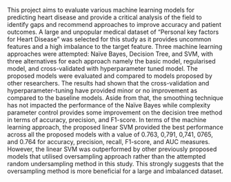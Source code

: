 This project aims to evaluate various machine learning models for predicting heart disease and provide a critical analysis 
of the field to identify gaps and recommend approaches to improve accuracy and patient outcomes. A large and unpopular medical 
dataset of “Personal key factors for Heart Disease” was selected for this study as it provides uncommon features and a high 
imbalance to the target feature. Three machine learning approaches were attempted: Naïve Bayes, Decision Tree, and SVM, with 
three alternatives for each approach namely the basic model, regularised model, and cross-validated with hyperparameter tuned 
model. The proposed models were evaluated and compared to models proposed by other researchers. The results had shown that the 
cross-validation and hyperparameter-tuning have provided minor or no improvement as compared to the baseline models. Aside 
from that, the smoothing technique has not impacted the performance of the Naïve Bayes while complexity parameter control provides some improvement on the decision tree method in terms of accuracy, precision, and F1-score. In terms of the machine learning approach, the proposed linear SVM provided the best performance across all the proposed models with a value of 0.763, 0,791, 0,741, 0765, and 0.764 for accuracy, precision, recall, F1-score, and AUC measures. However, the linear SVM was outperformed by other previously proposed models that utilised oversampling approach rather than the attempted random undersampling method in this study. This strongly suggests that the oversampling method is more beneficial for a large and imbalanced dataset.
